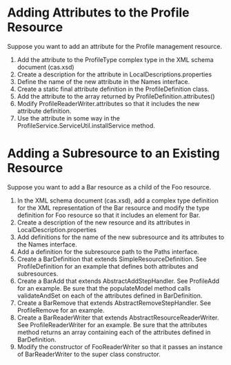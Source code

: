 Adding Attributes to the Profile Resource
=========================================

Suppose you want to add an attribute for the Profile management resource.

1. Add the attribute to the ProfileType complex type in the XML schema
   document (cas.xsd)
2. Create a description for the attribute in LocalDescriptions.properties
3. Define the name of the new attribute in the Names interface.
4. Create a static final attribute definition in the ProfileDefinition class.
5. Add the attribute to the array returned by ProfileDefinition.attributes()
6. Modify ProfileReaderWriter.attributes so that it includes the new attribute
   definition.
7. Use the attribute in some way in the ProfileService.ServiceUtil.installService
   method.

   
Adding a Subresource to an Existing Resource
============================================

Suppose you want to add a Bar resource as a child of the Foo resource.

1. In the XML schema document (cas.xsd), add a complex type definition for 
   the XML representation of the Bar resource and modify the type definition 
   for Foo resource so that it includes an element for Bar.
2. Create a description of the new resource and its attributes in 
   LocalDescription.properties
3. Add definitions for the name of the new subresource and its attributes to
   the Names interface.
4. Add a definition for the subresource path to the Paths interface.
5. Create a BarDefinition that extends SimpleResourceDefinition.  See
   ProfileDefinition for an example that defines both attributes and
   subresources.
6. Create a BarAdd that extends AbstractAddStepHandler.  See ProfileAdd
   for an example.  Be sure that the populateModel method calls validateAndSet
   on each of the attributes defined in BarDefinition.  
7. Create a BarRemove that extends AbstractRemoveStepHandler.  See 
   ProfileRemove for an example.
8. Create a BarReaderWriter that extends AbstractResourceReaderWriter.  See
   ProfileReaderWriter for an example.  Be sure that the attributes
   method returns an array containing each of the attributes defined in
   BarDefinition.
9. Modify the constructor of FooReaderWriter so that it passes an instance
   of BarReaderWriter to the super class constructor.
   